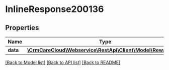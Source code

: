 # InlineResponse200136

## Properties
Name | Type | Description | Notes
------------ | ------------- | ------------- | -------------
**data** | [**\CrmCareCloud\Webservice\RestApi\Client\Model\RewardType**](RewardType.md) |  | [optional] 

[[Back to Model list]](../../README.md#documentation-for-models) [[Back to API list]](../../README.md#documentation-for-api-endpoints) [[Back to README]](../../README.md)

